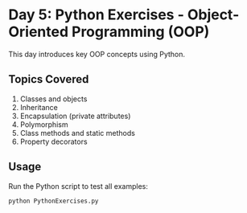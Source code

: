 # Day 5: Python Exercises - Object-Oriented Programming (OOP)

This day introduces key OOP concepts using Python.

## Topics Covered

1. Classes and objects
2. Inheritance
3. Encapsulation (private attributes)
4. Polymorphism
5. Class methods and static methods
6. Property decorators

## Usage

Run the Python script to test all examples:

```bash
python PythonExercises.py
```

